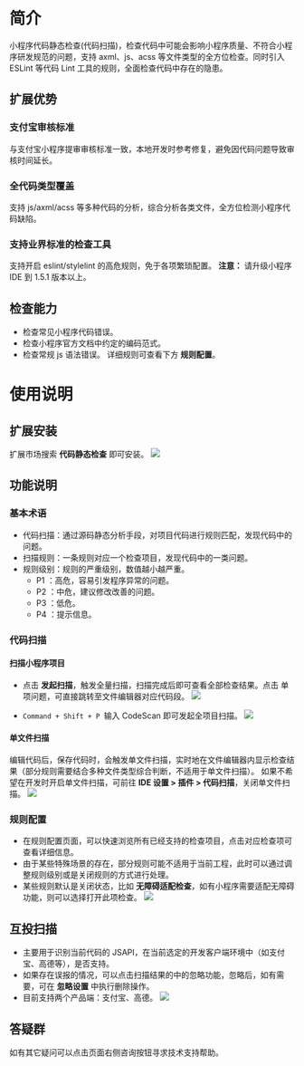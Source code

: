 # 简介
小程序代码静态检查(代码扫描)，检查代码中可能会影响小程序质量、不符合小程序研发规范的问题，支持 axml、js、acss 等文件类型的全方位检查。同时引入 ESLint 等代码 Lint 工具的规则，全面检查代码中存在的隐患。

## 扩展优势

### 支付宝审核标准
与支付宝小程序提审审核标准一致，本地开发时参考修复，避免因代码问题导致审核时间延长。

### 全代码类型覆盖
支持 js/axml/acss 等多种代码的分析，综合分析各类文件，全方位检测小程序代码缺陷。

### 支持业界标准的检查工具
支持开启 eslint/stylelint 的高危规则，免于各项繁琐配置。
**注意：** 请升级小程序 IDE 到 1.5.1 版本以上。

## 检查能力
- 检查常见小程序代码错误。
- 检查小程序官方文档中约定的编码范式。
- 检查常规 js 语法错误。
详细规则可查看下方 **规则配置**。

# 使用说明 

## 扩展安装
扩展市场搜索 **代码静态检查** 即可安装。
![](https://cdn.nlark.com/yuque/0/2022/png/179989/1650968311892-56f0c39d-99aa-4892-9dc3-0c4b2f19922c.png)

## 功能说明 

### 基本术语
- 代码扫描：通过源码静态分析手段，对项目代码进行规则匹配，发现代码中的问题。
- 扫描规则：一条规则对应一个检查项目，发现代码中的一类问题。
- 规则级别：规则的严重级别，数值越小越严重。
  - P1 ：高危，容易引发程序异常的问题。
  - P2 ：中危，建议修改改善的问题。
  - P3 ：低危。
  - P4 ：提示信息。

### 代码扫描

#### 扫描小程序项目

- 点击 **发起扫描**，触发全量扫描，扫描完成后即可查看全部检查结果。点击 单项问题，可直接跳转至文件编辑器对应代码段。
![](https://cdn.nlark.com/yuque/0/2022/png/179989/1650968392163-aeace6c2-4423-4895-bb65-cac50e0b0bae.png) 

- `Command + Shift + P `输入 CodeScan 即可发起全项目扫描。
![](https://cdn.nlark.com/yuque/0/2022/png/179989/1651024434633-7ce9003f-2e08-413a-864e-96ec0743f88f.png) 

#### 单文件扫描
编辑代码后，保存代码时，会触发单文件扫描，实时地在文件编辑器内显示检查结果（部分规则需要结合多种文件类型综合判断，不适用于单文件扫描）。
如果不希望在开发时开启单文件扫描，可前往 **IDE 设置 > 插件 > 代码扫描**，关闭单文件扫描。
![](https://cdn.nlark.com/yuque/0/2022/png/179989/1651025033404-089b947c-9626-4a5b-8c4d-affede1e0cde.png)

### 规则配置
- 在规则配置页面，可以快速浏览所有已经支持的检查项目，点击对应检查项可查看详细信息。
- 由于某些特殊场景的存在，部分规则可能不适用于当前工程，此时可以通过调整规则级别或是关闭规则的方式进行处理。
- 某些规则默认是关闭状态，比如 **无障碍适配检查**，如有小程序需要适配无障碍功能，则可以选择打开此项检查。
![](https://cdn.nlark.com/yuque/0/2022/png/179989/1651024781096-6232fe9f-93e9-49b1-a64c-41e9740a97fb.png)

## 互投扫描
- 主要用于识别当前代码的 JSAPI，在当前选定的开发客户端环境中（如支付宝、高德等），是否支持。
- 如果存在误报的情况，可以点击扫描结果的中的忽略功能，忽略后，如有需要，可在 **忽略设置** 中执行删除操作。
- 目前支持两个产品端：支付宝、高德。
![](https://cdn.nlark.com/yuque/0/2022/png/179989/1651025070132-736d8fd6-83e3-48a7-9c9d-4b99a259aedc.png) 

## 答疑群
如有其它疑问可以点击页面右侧咨询按钮寻求技术支持帮助。 
